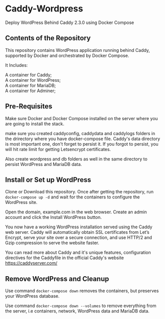# Caddy-Wordpress
Deploy WordPress Behind Caddy 2.3.0 using Docker Compose

## Contents of the Repository
This repository contains WordPress application running behind Caddy, supported by Docker and orchestrated by Docker Compose.

It Includes:

A container for Caddy;\
A container for WordPress;\
A container for MariaDB;\
A container for Adminer;

## Pre-Requisites
Make sure Docker and Docker Compose installed on the server where you are going to install the stack.

make sure you created caddyconfig, caddydata and caddylogs folders in the drirectory where you have docker-compose file. Caddy's data directory is most important one, don't forget to persist it. If you forgot to persist, you will hit rate limit for getting Letsencrypt certificates.

Also create wordpress and db folders as well in the same directory to persist WordPress and MariaDB data.

## Install or Set up WordPress
Clone or Download this repository. Once after getting the repository, run ```docker-compose up -d``` and wait for the containers to configure the WordPress site.

Open the domain, example.com in the web browser. Create an admin account and click the Install WordPress button.

You now have a working WordPress installation served using the Caddy web server. Caddy will automatically obtain SSL certificates from Let’s Encrypt, serve your site over a secure connection, and use HTTP/2 and Gzip compression to serve the website faster.

You can read more about Caddy and it's unique features, configuration directives for the Caddyfile in the official Caddy's website https://caddyserver.com/

## Remove WordPress and Cleanup
Use command ```docker-compose down``` removes the containers, but preserves your WordPress database.

Use command ```docker-compose down --volumes``` to remove everything from the server, i.e containers, network, WordPress data and MariaDB data.
